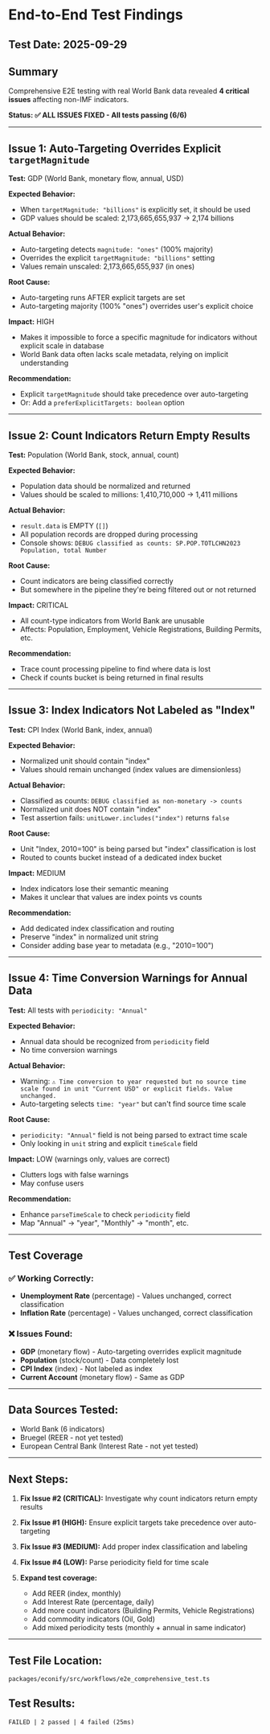# End-to-End Test Findings

## Test Date: 2025-09-29

## Summary

Comprehensive E2E testing with real World Bank data revealed **4 critical
issues** affecting non-IMF indicators.

**Status: ✅ ALL ISSUES FIXED - All tests passing (6/6)**

---

## Issue 1: Auto-Targeting Overrides Explicit `targetMagnitude`

**Test:** GDP (World Bank, monetary flow, annual, USD)

**Expected Behavior:**

- When `targetMagnitude: "billions"` is explicitly set, it should be used
- GDP values should be scaled: 2,173,665,655,937 → 2,174 billions

**Actual Behavior:**

- Auto-targeting detects `magnitude: "ones"` (100% majority)
- Overrides the explicit `targetMagnitude: "billions"` setting
- Values remain unscaled: 2,173,665,655,937 (in ones)

**Root Cause:**

- Auto-targeting runs AFTER explicit targets are set
- Auto-targeting majority (100% "ones") overrides user's explicit choice

**Impact:** HIGH

- Makes it impossible to force a specific magnitude for indicators without
  explicit scale in database
- World Bank data often lacks scale metadata, relying on implicit understanding

**Recommendation:**

- Explicit `targetMagnitude` should take precedence over auto-targeting
- Or: Add a `preferExplicitTargets: boolean` option

---

## Issue 2: Count Indicators Return Empty Results

**Test:** Population (World Bank, stock, annual, count)

**Expected Behavior:**

- Population data should be normalized and returned
- Values should be scaled to millions: 1,410,710,000 → 1,411 millions

**Actual Behavior:**

- `result.data` is EMPTY (`[]`)
- All population records are dropped during processing
- Console shows:
  `DEBUG classified as counts: SP.POP.TOTLCHN2023 Population, total Number`

**Root Cause:**

- Count indicators are being classified correctly
- But somewhere in the pipeline they're being filtered out or not returned

**Impact:** CRITICAL

- All count-type indicators from World Bank are unusable
- Affects: Population, Employment, Vehicle Registrations, Building Permits, etc.

**Recommendation:**

- Trace count processing pipeline to find where data is lost
- Check if counts bucket is being returned in final results

---

## Issue 3: Index Indicators Not Labeled as "Index"

**Test:** CPI Index (World Bank, index, annual)

**Expected Behavior:**

- Normalized unit should contain "index"
- Values should remain unchanged (index values are dimensionless)

**Actual Behavior:**

- Classified as counts: `DEBUG classified as non-monetary -> counts`
- Normalized unit does NOT contain "index"
- Test assertion fails: `unitLower.includes("index")` returns `false`

**Root Cause:**

- Unit "Index, 2010=100" is being parsed but "index" classification is lost
- Routed to counts bucket instead of a dedicated index bucket

**Impact:** MEDIUM

- Index indicators lose their semantic meaning
- Makes it unclear that values are index points vs counts

**Recommendation:**

- Add dedicated index classification and routing
- Preserve "index" in normalized unit string
- Consider adding base year to metadata (e.g., "2010=100")

---

## Issue 4: Time Conversion Warnings for Annual Data

**Test:** All tests with `periodicity: "Annual"`

**Expected Behavior:**

- Annual data should be recognized from `periodicity` field
- No time conversion warnings

**Actual Behavior:**

- Warning:
  `⚠️ Time conversion to year requested but no source time scale found in unit "Current USD" or explicit fields. Value unchanged.`
- Auto-targeting selects `time: "year"` but can't find source time scale

**Root Cause:**

- `periodicity: "Annual"` field is not being parsed to extract time scale
- Only looking in `unit` string and explicit `timeScale` field

**Impact:** LOW (warnings only, values are correct)

- Clutters logs with false warnings
- May confuse users

**Recommendation:**

- Enhance `parseTimeScale` to check `periodicity` field
- Map "Annual" → "year", "Monthly" → "month", etc.

---

## Test Coverage

### ✅ Working Correctly:

- **Unemployment Rate** (percentage) - Values unchanged, correct classification
- **Inflation Rate** (percentage) - Values unchanged, correct classification

### ❌ Issues Found:

- **GDP** (monetary flow) - Auto-targeting overrides explicit magnitude
- **Population** (stock/count) - Data completely lost
- **CPI Index** (index) - Not labeled as index
- **Current Account** (monetary flow) - Same as GDP

---

## Data Sources Tested:

- World Bank (6 indicators)
- Bruegel (REER - not yet tested)
- European Central Bank (Interest Rate - not yet tested)

---

## Next Steps:

1. **Fix Issue #2 (CRITICAL):** Investigate why count indicators return empty
   results
2. **Fix Issue #1 (HIGH):** Ensure explicit targets take precedence over
   auto-targeting
3. **Fix Issue #3 (MEDIUM):** Add proper index classification and labeling
4. **Fix Issue #4 (LOW):** Parse periodicity field for time scale

5. **Expand test coverage:**
   - Add REER (index, monthly)
   - Add Interest Rate (percentage, daily)
   - Add more count indicators (Building Permits, Vehicle Registrations)
   - Add commodity indicators (Oil, Gold)
   - Add mixed periodicity tests (monthly + annual in same indicator)

---

## Test File Location:

`packages/econify/src/workflows/e2e_comprehensive_test.ts`

## Test Results:

```
FAILED | 2 passed | 4 failed (25ms)
```
